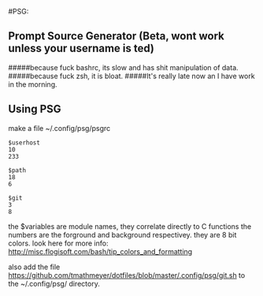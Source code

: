 #PSG:
## Prompt Source Generator (Beta, wont work unless your username is ted)

#####because fuck bashrc, its slow and has shit manipulation of data.
#####because fuck zsh, it is bloat.
#####It's really late now an I have work in the morning.


## Using PSG

make a file ~/.config/psg/psgrc
````
$userhost
10
233

$path
18
6

$git
3
8
````

the $variables are module names, they correlate directly to C functions
the numbers are the forground and background respectivey. they are
8 bit colors. look here for more info: http://misc.flogisoft.com/bash/tip_colors_and_formatting

also add the file https://github.com/tmathmeyer/dotfiles/blob/master/.config/psg/git.sh
to the ~/.config/psg/ directory. 
